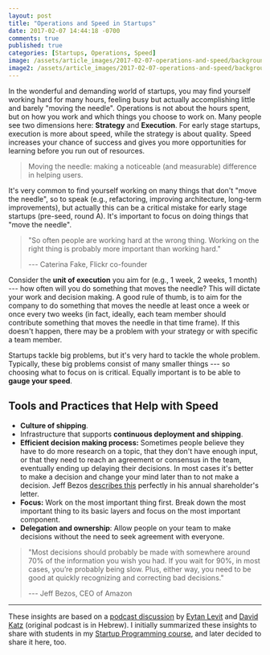 ```yaml
---
layout: post
title: "Operations and Speed in Startups"
date: 2017-02-07 14:44:18 -0700
comments: true
published: true
categories: [Startups, Operations, Speed]
image: /assets/article_images/2017-02-07-operations-and-speed/background.jpg
image2: /assets/article_images/2017-02-07-operations-and-speed/background-mobile.jpg
---
```


In the wonderful and demanding world of startups, you may find yourself working hard for many hours, feeling busy but actually accomplishing little and barely "moving the needle". Operations is not about the hours spent, but on how you work and which things you choose to work on. Many people see two dimensions here: **Strategy** and **Execution**. For early stage startups, execution is more about speed, while the strategy is about quality. Speed increases your chance of success and gives you more opportunities for learning before you run out of resources.

<!--more-->

>Moving the needle: making a noticeable (and measurable) difference in helping users.

It's very common to find yourself working on many things that don't "move the needle", so to speak (e.g., refactoring, improving architecture, long-term improvements), but actually this can be a critical mistake for early stage startups (pre-seed, round A). It's important to focus on doing things that "move the needle".

>"So often people are working hard at the wrong thing. Working on the right thing is probably more important than working hard."
>
>--- Caterina Fake, Flickr co-founder

Consider the **unit of execution** you aim for (e.g., 1 week, 2 weeks, 1 month) --- how often will you do something that moves the needle? This will dictate your work and decision making. A good rule of thumb, is to aim for the company to do something that moves the needle at least once a week or once every two weeks (in fact, ideally, each team member should contribute something that moves the needle in that time frame). If this doesn't happen, there may be a problem with your strategy or with specific a team member.

Startups tackle big problems, but it's very hard to tackle the whole problem. Typically, these big problems consist of many smaller things --- so choosing what to focus on is critical. Equally important is to be able to **gauge your speed**.

## Tools and Practices that Help with Speed

- **Culture of shipping**.
- Infrastructure that supports **continuous deployment and shipping**.
- **Efficient decision making process:** Sometimes people believe they have to do more research on a topic, that they don't have enough input, or that they need to reach an agreement or consensus in the team, eventually ending up delaying their decisions. In most cases it's better to make a decision and change your mind later than to not make a decision. Jeff Bezos [describes this](http://www.businessinsider.com/jeff-bezos-explains-the-perfect-way-to-make-risky-business-decisions-2017-4) perfectly in his annual shareholder's letter.
- **Focus:** Work on the most important thing first. Break down the most important thing to its basic layers and focus on the most important component.
- **Delegation and ownership**: Allow people on your team to make decisions without the need to seek agreement with everyone.

>"Most decisions should probably be made with somewhere around 70% of the information you wish you had. If you wait for 90%, in most cases, you’re probably being slow. Plus, either way, you need to be good at quickly recognizing and correcting bad decisions."
>
>--- Jeff Bezos, CEO of Amazon

* * *

These insights are based on a [podcast discussion](http://www.shavua.net/307) by [Eytan Levit](https://twitter.com/eytanlevit) and [David Katz](https://twitter.com/_dkatz) (original podcast is in Hebrew). I initially summarized these insights to share with students in my [Startup Programming course](https://github.com/alexeyza/startup-programming), and later decided to share it here, too.